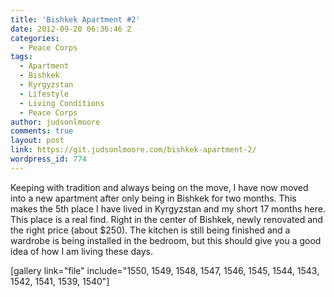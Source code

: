 ```yaml
---
title: 'Bishkek Apartment #2'
date: 2012-09-20 06:36:46 Z
categories:
  - Peace Corps
tags:
  - Apartment
  - Bishkek
  - Kyrgyzstan
  - Lifestyle
  - Living Conditions
  - Peace Corps
author: judsonlmoore
comments: true
layout: post
link: https://git.judsonlmoore.com/bishkek-apartment-2/
wordpress_id: 774
---
```


Keeping with tradition and always being on the move, I have now moved into a new apartment after only being in Bishkek for two months. This makes the 5th place I have lived in Kyrgyzstan and my short 17 months here. This place is a real find. Right in the center of Bishkek, newly renovated and the right price (about \$250). The kitchen is still being finished and a wardrobe is being installed in the bedroom, but this should give you a good idea of how I am living these days.

[gallery link="file" include="1550, 1549, 1548, 1547, 1546, 1545, 1544, 1543, 1542, 1541, 1539, 1540"]
